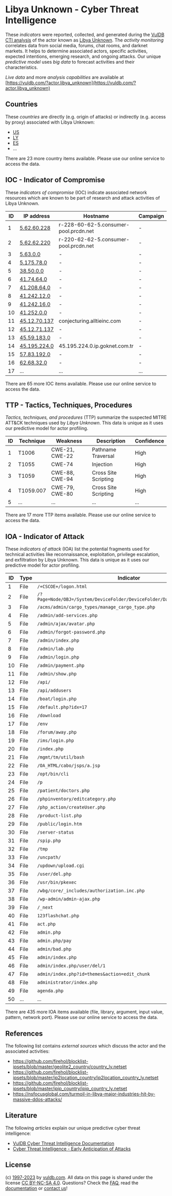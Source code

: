 # Libya Unknown - Cyber Threat Intelligence

These _indicators_ were reported, collected, and generated during the [VulDB CTI analysis](https://vuldb.com/?kb.cti) of the actor known as [Libya Unknown](https://vuldb.com/?actor.libya_unknown). The _activity monitoring_ correlates data from social media, forums, chat rooms, and darknet markets. It helps to determine associated actors, specific activities, expected intentions, emerging research, and ongoing attacks. Our unique _predictive model_ uses _big data_ to forecast activities and their characteristics.

_Live data_ and more _analysis capabilities_ are available at [https://vuldb.com/?actor.libya_unknown](https://vuldb.com/?actor.libya_unknown)

## Countries

These _countries_ are directly (e.g. origin of attacks) or indirectly (e.g. access by proxy) associated with Libya Unknown:

* [US](https://vuldb.com/?country.us)
* [LY](https://vuldb.com/?country.ly)
* [ES](https://vuldb.com/?country.es)
* ...

There are 23 more country items available. Please use our online service to access the data.

## IOC - Indicator of Compromise

These _indicators of compromise_ (IOC) indicate associated network resources which are known to be part of research and attack activities of Libya Unknown.

ID | IP address | Hostname | Campaign | Confidence
-- | ---------- | -------- | -------- | ----------
1 | [5.62.60.228](https://vuldb.com/?ip.5.62.60.228) | r-228-60-62-5.consumer-pool.prcdn.net | - | High
2 | [5.62.62.220](https://vuldb.com/?ip.5.62.62.220) | r-220-62-62-5.consumer-pool.prcdn.net | - | High
3 | [5.63.0.0](https://vuldb.com/?ip.5.63.0.0) | - | - | High
4 | [5.175.78.0](https://vuldb.com/?ip.5.175.78.0) | - | - | High
5 | [38.50.0.0](https://vuldb.com/?ip.38.50.0.0) | - | - | High
6 | [41.74.64.0](https://vuldb.com/?ip.41.74.64.0) | - | - | High
7 | [41.208.64.0](https://vuldb.com/?ip.41.208.64.0) | - | - | High
8 | [41.242.12.0](https://vuldb.com/?ip.41.242.12.0) | - | - | High
9 | [41.242.16.0](https://vuldb.com/?ip.41.242.16.0) | - | - | High
10 | [41.252.0.0](https://vuldb.com/?ip.41.252.0.0) | - | - | High
11 | [45.12.70.137](https://vuldb.com/?ip.45.12.70.137) | conjecturing.alltieinc.com | - | High
12 | [45.12.71.137](https://vuldb.com/?ip.45.12.71.137) | - | - | High
13 | [45.59.183.0](https://vuldb.com/?ip.45.59.183.0) | - | - | High
14 | [45.195.224.0](https://vuldb.com/?ip.45.195.224.0) | 45.195.224.0.ip.goknet.com.tr | - | High
15 | [57.83.192.0](https://vuldb.com/?ip.57.83.192.0) | - | - | High
16 | [62.68.32.0](https://vuldb.com/?ip.62.68.32.0) | - | - | High
17 | ... | ... | ... | ...

There are 65 more IOC items available. Please use our online service to access the data.

## TTP - Tactics, Techniques, Procedures

_Tactics, techniques, and procedures_ (TTP) summarize the suspected MITRE ATT&CK techniques used by _Libya Unknown_. This data is unique as it uses our predictive model for actor profiling.

ID | Technique | Weakness | Description | Confidence
-- | --------- | -------- | ----------- | ----------
1 | T1006 | CWE-21, CWE-22 | Pathname Traversal | High
2 | T1055 | CWE-74 | Injection | High
3 | T1059 | CWE-88, CWE-94 | Cross Site Scripting | High
4 | T1059.007 | CWE-79, CWE-80 | Cross Site Scripting | High
5 | ... | ... | ... | ...

There are 17 more TTP items available. Please use our online service to access the data.

## IOA - Indicator of Attack

These _indicators of attack_ (IOA) list the potential fragments used for technical activities like reconnaissance, exploitation, privilege escalation, and exfiltration by Libya Unknown. This data is unique as it uses our predictive model for actor profiling.

ID | Type | Indicator | Confidence
-- | ---- | --------- | ----------
1 | File | `/+CSCOE+/logon.html` | High
2 | File | `/?Page=Node/OBJ=/System/DeviceFolder/DeviceFolder/DateTime/Action=Submit` | High
3 | File | `/acms/admin/cargo_types/manage_cargo_type.php` | High
4 | File | `/admin/add-services.php` | High
5 | File | `/admin/ajax/avatar.php` | High
6 | File | `/admin/forgot-password.php` | High
7 | File | `/admin/index.php` | High
8 | File | `/admin/lab.php` | High
9 | File | `/admin/login.php` | High
10 | File | `/admin/payment.php` | High
11 | File | `/admin/show.php` | High
12 | File | `/api/` | Low
13 | File | `/api/addusers` | High
14 | File | `/boat/login.php` | High
15 | File | `/default.php?idx=17` | High
16 | File | `/download` | Medium
17 | File | `/env` | Low
18 | File | `/forum/away.php` | High
19 | File | `/ims/login.php` | High
20 | File | `/index.php` | Medium
21 | File | `/mgmt/tm/util/bash` | High
22 | File | `/OA_HTML/cabo/jsps/a.jsp` | High
23 | File | `/opt/bin/cli` | Medium
24 | File | `/p` | Low
25 | File | `/patient/doctors.php` | High
26 | File | `/phpinventory/editcategory.php` | High
27 | File | `/php_action/createUser.php` | High
28 | File | `/product-list.php` | High
29 | File | `/public/login.htm` | High
30 | File | `/server-status` | High
31 | File | `/spip.php` | Medium
32 | File | `/tmp` | Low
33 | File | `/uncpath/` | Medium
34 | File | `/updown/upload.cgi` | High
35 | File | `/user/del.php` | High
36 | File | `/usr/bin/pkexec` | High
37 | File | `/wbg/core/_includes/authorization.inc.php` | High
38 | File | `/wp-admin/admin-ajax.php` | High
39 | File | `/_next` | Low
40 | File | `123flashchat.php` | High
41 | File | `act.php` | Low
42 | File | `admin.php` | Medium
43 | File | `admin.php/pay` | High
44 | File | `admin/bad.php` | High
45 | File | `admin/index.php` | High
46 | File | `admin/index.php/user/del/1` | High
47 | File | `admin/index.php?id=themes&action=edit_chunk` | High
48 | File | `administrator/index.php` | High
49 | File | `agenda.php` | Medium
50 | ... | ... | ...

There are 435 more IOA items available (file, library, argument, input value, pattern, network port). Please use our online service to access the data.

## References

The following list contains _external sources_ which discuss the actor and the associated activities:

* https://github.com/firehol/blocklist-ipsets/blob/master/geolite2_country/country_ly.netset
* https://github.com/firehol/blocklist-ipsets/blob/master/ip2location_country/ip2location_country_ly.netset
* https://github.com/firehol/blocklist-ipsets/blob/master/ipip_country/ipip_country_ly.netset
* https://nsfocusglobal.com/turmoil-in-libya-major-industries-hit-by-massive-ddos-attacks/

## Literature

The following _articles_ explain our unique predictive cyber threat intelligence:

* [VulDB Cyber Threat Intelligence Documentation](https://vuldb.com/?kb.cti)
* [Cyber Threat Intelligence - Early Anticipation of Attacks](https://www.scip.ch/en/?labs.20201022)

## License

(c) [1997-2023](https://vuldb.com/?kb.changelog) by [vuldb.com](https://vuldb.com/?kb.about). All data on this page is shared under the license [CC BY-NC-SA 4.0](https://creativecommons.org/licenses/by-nc-sa/4.0/). Questions? Check the [FAQ](https://vuldb.com/?kb.faq), read the [documentation](https://vuldb.com/?kb) or [contact us](https://vuldb.com/?contact)!
